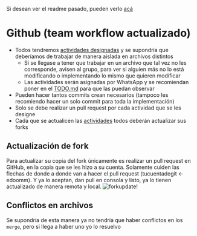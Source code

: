 Si desean ver el readme pasado, pueden verlo [acá](https://github.com/edoomm/sistema-picking-web/blob/4fcd81062ef1f1677401cc6b8ebe644d74104860/README.md)

# Github (team workflow actualizado)

- Todos tendremos [actividades designadas](TODO.md) y se supondría que deberíamos de trabajar de manera aislada en archivos distintos
  - Si se llegase a tener que trabajar en un archivo que tal vez no les corresponde, avisen al grupo, para ver si alguien más no lo está modificando o implementando lo mismo que quieren modificar
  - Las actividades serán asignadas por WhatsApp y se recomiendan poner en el [TODO.md](TODO.md) para que las puedan observar
- Pueden hacer tantos commits crean necesarios (tampoco les recomiendo hacer un solo commit para toda la implementación)
- Solo se debe realizar un pull request por cada actividad que se les designe
- Cada que se actualicen las [actividades](TODO.md) todos deberán actualizar sus forks


## Actualización de fork
Para actualizar su copia del fork únicamente es realizar un pull request en GitHub, en la copia que se les hizo a su cuenta. Solamente cuiden las flechas de donde a donde van a hacer el pull request (tucuentadegit <- edoomm). Y ya lo aceptan, dan pull en consola y listo, ya lo tienen actualizado de manera remota y local.
![forkupdate!](https://lh3.googleusercontent.com/pw/ACtC-3cz3gBIJlfK1z6aZWsaHvJdJhXrWOLBnKwr0nYUVbIPldTW_p0o9X7zMNX2HlFnxys4i6rQZ0p0iBqUOXeL7KsKssHmZOMyrPEzw-kDsaTFz5uIoItgW4LtUnsOv0zlI7C5-7EfPYk_Q-qLu7-8JPPI=w948-h263-no?authuser=0)

## Conflictos en archivos
Se supondría de esta manera ya no tendría que haber conflictos en los `merge`, pero si llega a haber uno yo lo resuelvo